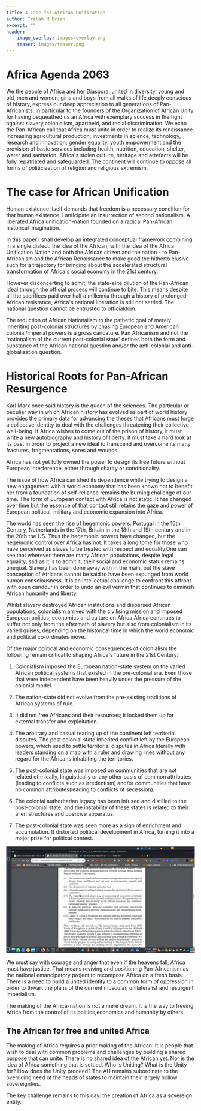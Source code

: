 ```yaml
---
title: A Case for African Unification
author: Tralah M Brian
excerpt: ""
header:
    image_overlay: images/overlay.png
    teaser: images/teaser.png
---
```



# Africa Agenda 2063
We the people of Africa and her Diaspora, united in diversity, young and old, men and women, girls and boys from all walks of life,deeply conscious of history, express our deep appreciation to all generations of Pan-Africanists.
In particular to the founders of the Organization of African Unity for having bequeathed us an Africa with exemplary success in the fight against slavery,colonialism, apartheid, and racial discrimination.
We echo the Pan-African call that Africa must unite in order to realize its renaissance.
Increasing agricultural production; investments in science, technology, research and innovation; gender equality, youth empowerment and the provision of basic services including health, nutrition, education, shelter, water and sanitation.
Africa's stolen culture, heritage and artefacts will be fully repatriated and safeguarded.
The continent will continue to oppose all forms of politicization of religion and religious extremism.

# The case for African Unification
Human existence itself demands that freedom is a necessary condition for that human existence.
I anticipate an insurrection of second nationalism.
A liberated Africa unification-nation founded on a radical Pan-African historical imagination.

In this paper I shall develop an integrated conceptual framework combining in a single dialect: the idea of the African, with the idea of the Africa Unification Nation and both the African citizen and the nation - to Pan-Africanism and the African Renaissance to make good the hitherto elusive such for a trajectory for bringing about the accelerated structural transformation of Africa's social economy in the 21st century.

However disconcerting to admit, the state-elite dilution of the Pan-African ideal through the official process will continue to bite.
This means despite all the sacrifices paid over half a millennia through a history of prolonged African resistance, Africa's national liberation is still not settled.
The national question cannot be entrusted to officialdom.

The reduction of African Nationalism to the pathetic goal of merely inheriting post-colonial structures by chasing European and American colonial/imperial powers is a gross caricature.
Pan Africanism and not the 'nationalism of the current post-colonial state' defines both the form and substance of the African national question and/or the anti-colonial and anti-globalisation question.

# Historical Roots for Pan-African Resurgence
Karl Marx once said history is the queen of the sciences. The particular or peculiar way in which African history has evolved as part of world history provides the primary data for advancing the theses that Africans must forge a collective identity to deal with the challenges threatening their collective well-being.
If Africa wishes to come out of the prison of history, it must write a new autobiography and history of liberty. It must take a hard look at its past in order to project a new ideal to transcend and overcome its many fractures, fragmentations, sores and wounds.

Africa has not yet fully owned the power to design its free future without European interference, either through charity or conditionality.

The issue of how Africa can shed its dependence while trying to design a new engagement with a world economy that has been known not to benefit her from a foundation of self-reliance remains the burning challenge of our time.
The form of European contact with Africa is not static. It has changed over time but the essence of that contact still retains the gaze and power of European political, military and economic expansion into Africa.

The world has seen the rise of hegemonic powers: Portugal in the 16th Century, Netherlands in the 17th, Britain in the 18th and 19th century and in the 20th the US.
Thus the hegemonic powers have changed, but the hegemonic control over Africa has not.
It takes a long tome for those who have perceived as slaves to be treated with respect and equality.One can see that wherever there are many African populations, despite legal equality, sad as it is to admit it, their social and economic status remains unequal.
Slavery has been done away with in the main, but the slave conception of Africans cannot be said to have been expunged from world human consciousness.
It is an intellectual challenge to confront this affront with open candour in order to undo an evil vermin that continues to diminish African humanity and liberty.

Whilst slavery destroyed African institutions and dispersed African populations, colonialism arrived with the civilising mission and imposed European politics, economics and culture on Africa.Africa continues to suffer not only from the aftermath of slavery but also from colonialism in its varied guises, depending on the historical time in which the world economic and political co-ordinates move.

Of the major political and economic consequences of colonialism the following remain critical to shaping Africa's future in the 21st Century:
1. Colonialism imposed the European nation-state system on the varied African political systems that existed in the pre-colonial era. Even those that were independent have been heavily under the pressure of the colonial model.

2. The nation-state did not evolve from the pre-existing traditions of African systems of rule.
3. It did not free Africans and their resources; it locked them up for external transfer and exploitation.

4. The arbitrary and casual tearing up of the continent left territorial disputes. The post colonial state inherited conflict left by the European powers, which used to settle territorial disputes in Africa literally with leaders standing on a map with a ruler and drawing lines without any regard for the Africans inhabiting the territories.

5. The post-colonial state was imposed on communities that are not related ethnically, linguistically or any other basis of common attributes (leading to conflicts such as irredentism) and/or communities that have no common attributes(leading to conflicts of secession).

6. The colonial authoritarian legacy has been infused and distilled to the post-colonial state, and the instability of these states is related to their alien structures and coercive apparatus.

7. The post-colonial state  was seen more as a sign of enrichment and accumulation. It distorted political development in Africa, turning it into a major prize for political contest.

![Economic Outcomes](economic_outcomes_colonialism.png)

We must say with courage and anger that even if the heavens fall, Africa must have justice. That means reviving and positioning Pan-Africanism as the national emancipatory project to recompose Africa on a fresh basis.
There is a need to build a united identity to a common form of oppression in order to thwart the plans of the current muscular, unilateralist and resurgent imperialism.


The making of the Africa-nation is not a mere dream. It is the way to freeing Africa from the control of its politics,economics and humanity by others.

## The African for free and united Africa
The making of Africa requires a prior making of the African.
It is people that wish to deal with common problems and challenges by building a shared purpose that can unite.
There is no shared idea of the African yet. Nor is the idea of Africa something that is settled.
Who is Uniting? What is the Unity for? How does the Unity proceed?
The AU remains subordinate to the overriding need of the heads of states to maintain their largely hollow sovereignties.

The key challenge remains to this day: the creation of Africa as a sovereign entity.
